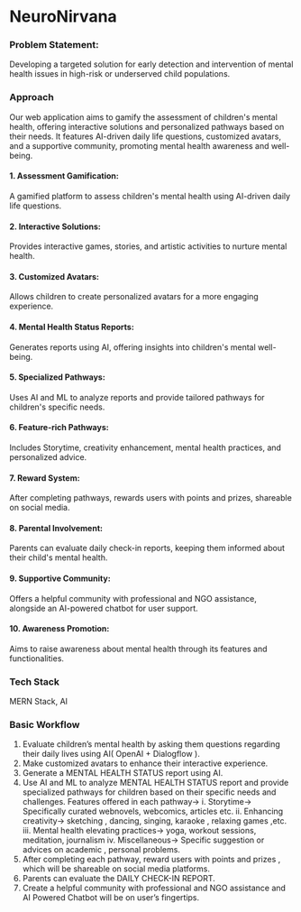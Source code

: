 # NeuroNirvana
### Problem Statement:
Developing a targeted solution for early detection and intervention of mental health issues in high-risk or underserved child populations.
### Approach
Our web application aims to gamify the assessment of children's mental health, offering interactive solutions and personalized pathways based on their needs. It features AI-driven daily life questions, customized avatars, and a supportive community, promoting mental health awareness and well-being.

#### 1. Assessment Gamification:
A gamified platform to assess children's mental health using AI-driven daily life questions.
#### 2. Interactive Solutions:
Provides interactive games, stories, and artistic activities to nurture mental health.
#### 3. Customized Avatars:
Allows children to create personalized avatars for a more engaging experience.
#### 4. Mental Health Status Reports:
Generates reports using AI, offering insights into children's mental well-being.
#### 5. Specialized Pathways:
Uses AI and ML to analyze reports and provide tailored pathways for children's specific needs.
#### 6. Feature-rich Pathways:
Includes Storytime, creativity enhancement, mental health practices, and personalized advice.
#### 7. Reward System:
After completing pathways, rewards users with points and prizes, shareable on social media.
#### 8. Parental Involvement:
Parents can evaluate daily check-in reports, keeping them informed about their child's mental health.
#### 9. Supportive Community:
Offers a helpful community with professional and NGO assistance, alongside an AI-powered chatbot for user support.
#### 10. Awareness Promotion:
Aims to raise awareness about mental health through its features and functionalities.
### Tech Stack
MERN Stack, AI
### Basic Workflow
1. Evaluate children’s mental health by asking them questions regarding their daily lives using AI( OpenAI + Dialogflow ).
2. Make customized avatars to enhance their interactive experience.
3. Generate a MENTAL HEALTH STATUS report using AI.
4. Use AI and ML to analyze MENTAL HEALTH STATUS report and provide specialized pathways for children based on their specific needs and challenges. Features offered in each pathway→
 i. Storytime→ Specifically curated webnovels, webcomics, articles etc.
 ii. Enhancing creativity→ sketching , dancing, singing, karaoke , relaxing games ,etc.
 iii. Mental health elevating practices→ yoga, workout sessions, meditation,      journalism
 iv. Miscellaneous→ Specific suggestion or advices on academic , personal problems.
5. After completing each pathway, reward users with points and prizes , which will be shareable on social media platforms.
6. Parents can evaluate the DAILY CHECK-IN REPORT.
7. Create a helpful community with professional and NGO assistance and AI Powered Chatbot will be on user’s fingertips.
